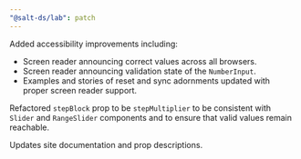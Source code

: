 ```yaml
---
"@salt-ds/lab": patch
---
```


Added accessibility improvements including:

- Screen reader announcing correct values across all browsers.
- Screen reader announcing validation state of the `NumberInput`.
- Examples and stories of reset and sync adornments updated with proper screen reader support.

Refactored `stepBlock` prop to be `stepMultiplier` to be consistent with `Slider` and `RangeSlider` components and to ensure that valid values remain reachable.

Updates site documentation and prop descriptions.
